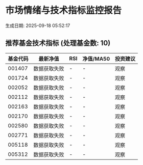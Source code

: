# 市场情绪与技术指标监控报告

生成日期: 2025-09-18 05:52:17

## 推荐基金技术指标 (处理基金数: 10)
| 基金代码 | 最新净值 | RSI | 净值/MA50 | 投资建议 |
|----------|----------|-----|-----------|----------|
| 001407 | 数据获取失败 | - | - | 观察 |
| 001724 | 数据获取失败 | - | - | 观察 |
| 002052 | 数据获取失败 | - | - | 观察 |
| 002112 | 数据获取失败 | - | - | 观察 |
| 002163 | 数据获取失败 | - | - | 观察 |
| 002170 | 数据获取失败 | - | - | 观察 |
| 002580 | 数据获取失败 | - | - | 观察 |
| 002771 | 数据获取失败 | - | - | 观察 |
| 005118 | 数据获取失败 | - | - | 观察 |
| 005312 | 数据获取失败 | - | - | 观察 |
